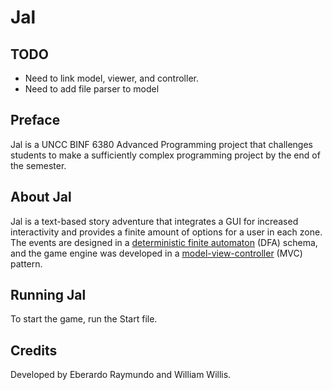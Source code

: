 # Jal

## TODO
- Need to link model, viewer, and controller.
- Need to add file parser to model

## Preface
Jal is a UNCC BINF 6380 Advanced Programming project that challenges students to make a sufficiently complex programming project by the end of the semester. 

## About Jal
Jal is a text-based story adventure that integrates a GUI for increased interactivity and provides a finite amount of options for a user in each zone. The events are designed in a [deterministic finite automaton](https://en.wikipedia.org/wiki/Deterministic_finite_automaton) (DFA) schema, and the game engine was developed in a [model-view-controller](https://en.wikipedia.org/wiki/Model%E2%80%93view%E2%80%93controller) (MVC) pattern.

## Running Jal
To start the game, run the Start file.

## Credits
Developed by Eberardo Raymundo and William Willis.